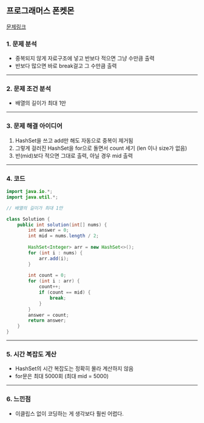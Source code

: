 

## 프로그래머스 폰켓몬
[문제링크](https://school.programmers.co.kr/learn/courses/30/lessons/1845)
### 1. 문제 분석 
- 중복되지 않게 자료구조에 넣고 반보다 적으면 그냥 수만큼 출력
- 반보다 많으면 바로 break걸고 그 수만큼 출력
---
### 2. 문제 조건 분석
- 배열의 길이가 최대 1만
---
### 3. 문제 해결 아이디어
1. HashSet을 쓰고 add만 해도 자동으로 중복이 제거됨
2. 그렇게 걸러진 HashSet을 for으로 돌면서 count 세기 (len 이나 size가 없음)
3. 반(mid)보다 적으면 그대로 출력, 아닐 경우 mid 출력
---
### 4. 코드 
```java
import java.io.*;
import java.util.*;

// 배열의 길이가 최대 1만

class Solution {
    public int solution(int[] nums) {
        int answer = 0;
        int mid = nums.length / 2;
        
        HashSet<Integer> arr = new HashSet<>();
        for (int i : nums) {
            arr.add(i);
        }
        
        int count = 0;
        for (int i : arr) {
            count++;
            if (count == mid) {
                break;
            }
        }
        answer = count;
        return answer;
    }
}
```
---
### 5. 시간 복잡도 계산
- HashSet의 시간 복잡도는 정확히 몰라 계산하지 않음
- for문은 최대 5000회 (최대 mid = 5000)
---
### 6. 느낀점
- 이클립스 없이 코딩하는 게 생각보다 훨씬 어렵다.

